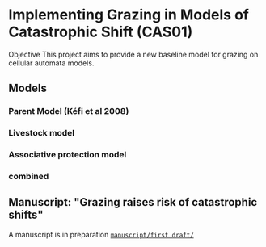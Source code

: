 Implementing Grazing in Models of Catastrophic Shift (CAS01)
============================================================


Objective
This project aims to provide a new baseline model for grazing on cellular automata models. 


## Models

### Parent Model (Kéfi et al 2008)


### Livestock model


### Associative protection model

### combined


## Manuscript: "Grazing raises risk of catastrophic shifts"
A manuscript is in preparation [`manuscript/first draft/`]()